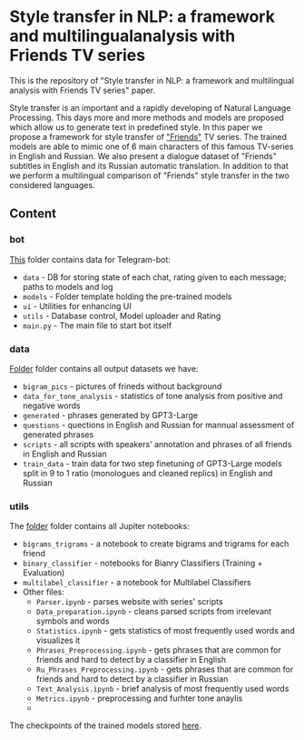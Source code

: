 # Style transfer in NLP: a framework and multilingualanalysis with Friends TV series

This is the repository of "Style transfer in NLP: a framework and multilingual analysis with Friends TV series" paper. 

Style transfer is an important and a rapidly developing of Natural Language Processing. This days more and more methods and models are proposed which allow us to generate text in predefined style. In this paper we propose a framework for style transfer of ["Friends"](https://en.wikipedia.org/wiki/Friends) TV series. The trained models are able to mimic one of 6 main characters of this famous TV-series in English and Russian.  We also present a dialogue dataset of "Friends" subtitles in English and its Russian automatic translation. In addition to that we perform a multilingual comparison of "Friends" style transfer in the two considered languages.

## Content
### bot
 
[This](https://github.com/Alenush/style_transfer_sirius2021summer/tree/master/bot) folder contains data for Telegram-bot:
- `data` - DB for storing state of each chat, rating given to each message; paths to models and log
- `models` - Folder template holding the pre-trained models
- `ui` - Utilities for enhancing UI
- `utils` - Database control, Model uploader and Rating
- `main.py` - The main file to start bot itself

### data
 
[Folder](https://github.com/Alenush/style_transfer_sirius2021summer/tree/master/data) folder contains all output datasets we have:
- `bigram_pics` - pictures of frineds without background
- `data_for_tone_analysis` - statistics of tone analysis from positive and negative words
- `generated` - phrases generated by GPT3-Large
- `questions` - quections in English and Russian for mannual assessment of generated phrases
- `scripts` - all scripts with speakers' annotation and phrases of all friends in English and Russian
- `train_data` - train data for two step finetuning of GPT3-Large models split in 9 to 1 ratio (monologues and cleaned replics) in English and Russian

### utils
 
The [folder](https://github.com/Alenush/style_transfer_sirius2021summer/tree/master/utils) folder contains all Jupiter notebooks:
- `bigrams_trigrams` - a notebook to create bigrams and trigrams for each friend
- `binary_classifier` - notebooks for Bianry Classifiers (Training + Evaluation)
- `multilabel_classifier` - a notebook for Multilabel Classifiers
- Other files:
    - `Parser.ipynb` - parses website with series' scripts
    - `Data_preparation.ipynb` - cleans parsed scripts from irrelevant symbols and words
    - `Statistics.ipynb` - gets statistics of most frequently used words and visualizes it 
    - `Phrases_Preprocessing.ipynb` - gets phrases that are common for friends and hard to detect by a classifier in English
    - `Ru_Phrases_Preprocessing.ipynb` - gets phrases that are common for friends and hard to detect by a classifier in Russian
    - `Text_Analysis.ipynb` - brief analysis of most frequently used words
    - `Metrics.ipynb` - preprocessing and furhter tone anaylis
    - 
The checkpoints of the trained models stored [here]([folder](https://github.com/Alenush/style_transfer_sirius2021summer/tree/master/utils)).
